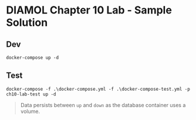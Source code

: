 # DIAMOL Chapter 10 Lab - Sample Solution

## Dev

```
docker-compose up -d
```

## Test

```
docker-compose -f .\docker-compose.yml -f .\docker-compose-test.yml -p ch10-lab-test up -d
```

> Data persists between `up` and `down` as the database container uses a volume.
